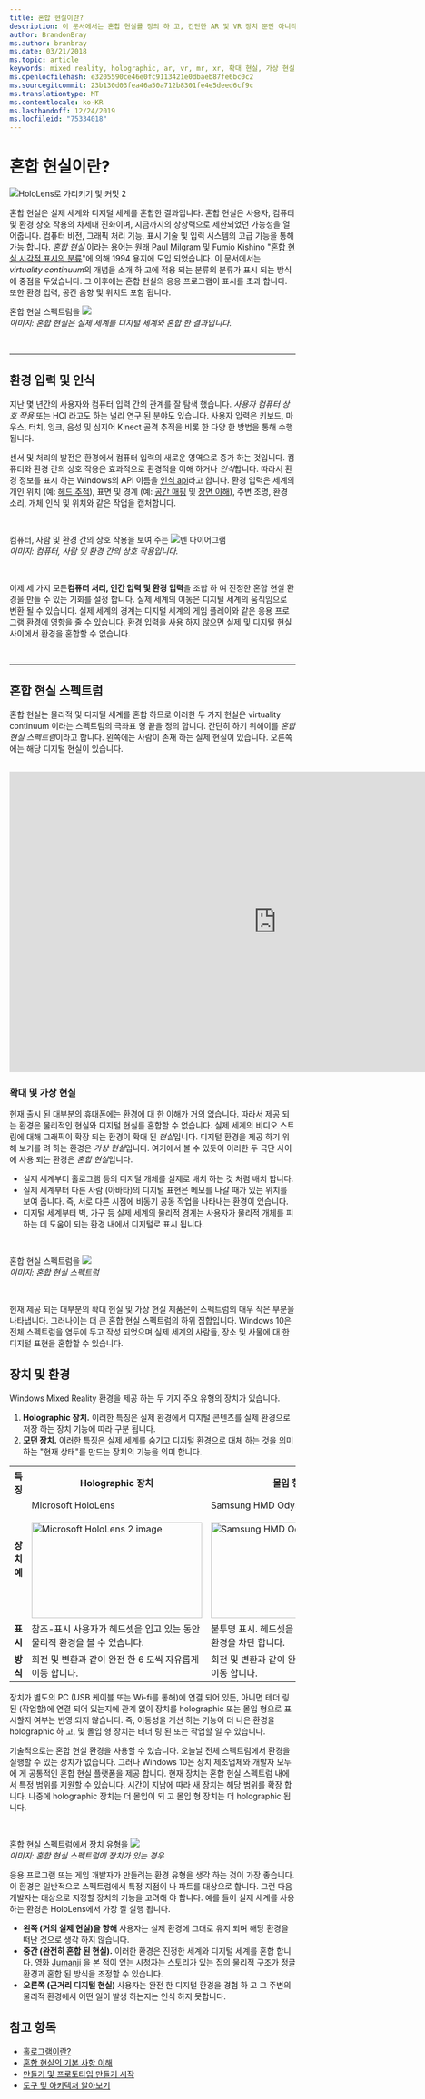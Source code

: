 ```yaml
---
title: 혼합 현실이란?
description: 이 문서에서는 혼합 현실를 정의 하 고, 간단한 AR 및 VR 장치 뿐만 아니라 Microsoft HoloLens 및 Windows mixed reality 몰입 형 헤드셋과 같은 Windows Mixed Reality 장치와 혼합 현실 스펙트럼을 함께 보여 줍니다.
author: BrandonBray
ms.author: branbray
ms.date: 03/21/2018
ms.topic: article
keywords: mixed reality, holographic, ar, vr, mr, xr, 확대 현실, 가상 현실, 설명
ms.openlocfilehash: e3205590ce46e0fc9113421e0dbaeb87fe6bc0c2
ms.sourcegitcommit: 23b130d03fea46a50a712b8301fe4e5deed6cf9c
ms.translationtype: MT
ms.contentlocale: ko-KR
ms.lasthandoff: 12/24/2019
ms.locfileid: "75334018"
---
```

# <a name="what-is-mixed-reality"></a>혼합 현실이란?

![HoloLens로 가리키기 및 커밋 2](images/02_MixedRealitySlashMixedReality.png)

혼합 현실은 실제 세계와 디지털 세계를 혼합한 결과입니다. 혼합 현실은 사용자, 컴퓨터 및 환경 상호 작용의 차세대 진화이며, 지금까지의 상상력으로 제한되었던 가능성을 열어줍니다. 컴퓨터 비전, 그래픽 처리 기능, 표시 기술 및 입력 시스템의 고급 기능을 통해 가능 합니다. *혼합 현실* 이라는 용어는 원래 Paul Milgram 및 Fumio Kishino "[혼합 현실 시각적 표시의 분류](https://etclab.mie.utoronto.ca/people/paul_dir/IEICE94/ieice.html)"에 의해 1994 용지에 도입 되었습니다. 이 문서에서는 *virtuality continuum*의 개념을 소개 하 고에 적용 되는 분류의 분류가 표시 되는 방식에 중점을 두었습니다. 그 이후에는 혼합 현실의 응용 프로그램이 표시를 초과 합니다. 또한 환경 입력, 공간 음향 및 위치도 포함 됩니다.

혼합 현실 스펙트럼을 ![](images/mixedrealityspectrum-worlds.png)<br>
*이미지: 혼합 현실은 실제 세계를 디지털 세계와 혼합 한 결과입니다.*

<br>

---

## <a name="environmental-input-and-perception"></a>환경 입력 및 인식

지난 몇 년간의 사용자와 컴퓨터 입력 간의 관계를 잘 탐색 했습니다. *사용자 컴퓨터 상호 작용* 또는 HCI 라고도 하는 널리 연구 된 분야도 있습니다. 사용자 입력은 키보드, 마우스, 터치, 잉크, 음성 및 심지어 Kinect 골격 추적을 비롯 한 다양 한 방법을 통해 수행 됩니다.

센서 및 처리의 발전은 환경에서 컴퓨터 입력의 새로운 영역으로 증가 하는 것입니다. 컴퓨터와 환경 간의 상호 작용은 효과적으로 환경적을 이해 하거나 *인식*합니다. 따라서 환경 정보를 표시 하는 Windows의 API 이름을 [인식 api](https://docs.microsoft.com/uwp/api/Windows.Perception)라고 합니다. 환경 입력은 세계의 개인 위치 (예: [헤드 추적](coordinate-systems.md)), 표면 및 경계 (예: [공간 매핑](spatial-mapping.md) 및 [장면 이해](scene-understanding.md)), 주변 조명, 환경 소리, 개체 인식 및 위치와 같은 작업을 캡처합니다.

<br>

컴퓨터, 사람 및 환경 간의 상호 작용을 보여 주는 ![벤 다이어그램](images/mixed-reality-venn-diagram-300px.png)<br> 
*이미지: 컴퓨터, 사람 및 환경 간의 상호 작용입니다.*

<br>

이제 세 가지 모든**컴퓨터 처리, 인간 입력 및 환경 입력**을 조합 하 여 진정한 혼합 현실 환경을 만들 수 있는 기회를 설정 합니다. 실제 세계의 이동은 디지털 세계의 움직임으로 변환 될 수 있습니다. 실제 세계의 경계는 디지털 세계의 게임 플레이와 같은 응용 프로그램 환경에 영향을 줄 수 있습니다. 환경 입력을 사용 하지 않으면 실제 및 디지털 현실 사이에서 환경을 혼합할 수 없습니다.<br>

<br>

---


## <a name="the-mixed-reality-spectrum"></a>혼합 현실 스펙트럼

혼합 현실는 물리적 및 디지털 세계를 혼합 하므로 이러한 두 가지 현실은 virtuality continuum 이라는 스펙트럼의 극좌표 형 끝을 정의 합니다. 간단히 하기 위해이를 *혼합 현실 스펙트럼*이라고 합니다. 왼쪽에는 사람이 존재 하는 실제 현실이 있습니다. 오른쪽에는 해당 디지털 현실이 있습니다.

<br>

<iframe width="940" height="530" src="https://www.youtube.com/embed/_xpI0JosYUk" frameborder="0" allow="accelerometer; autoplay; encrypted-media; gyroscope; picture-in-picture" allowfullscreen></iframe>

<br>

### <a name="augmented-vs-virtual-reality"></a>확대 및 가상 현실

현재 출시 된 대부분의 휴대폰에는 환경에 대 한 이해가 거의 없습니다. 따라서 제공 되는 환경은 물리적인 현실와 디지털 현실를 혼합할 수 없습니다. 실제 세계의 비디오 스트림에 대해 그래픽이 확장 되는 환경이 확대 된 *현실*입니다. 디지털 환경을 제공 하기 위해 보기를 려 하는 환경은 *가상 현실*입니다. 여기에서 볼 수 있듯이 이러한 두 극단 사이에 사용 되는 환경은 *혼합 현실*입니다.
* 실제 세계부터 홀로그램 등의 디지털 개체를 실제로 배치 하는 것 처럼 배치 합니다.
* 실제 세계부터 다른 사람 (아바타)의 디지털 표현은 메모를 나갈 때가 있는 위치를 보여 줍니다. 즉, 서로 다른 시점에 비동기 공동 작업을 나타내는 환경이 있습니다.
* 디지털 세계부터 벽, 가구 등 실제 세계의 물리적 경계는 사용자가 물리적 개체를 피하는 데 도움이 되는 환경 내에서 디지털로 표시 됩니다.


<br>

혼합 현실 스펙트럼을 ![](images/mixedrealityspectrum.png)<br>
*이미지: 혼합 현실 스펙트럼*

<br>

현재 제공 되는 대부분의 확대 현실 및 가상 현실 제품은이 스펙트럼의 매우 작은 부분을 나타냅니다. 그러나이는 더 큰 혼합 현실 스펙트럼의 하위 집합입니다. Windows 10은 전체 스펙트럼을 염두에 두고 작성 되었으며 실제 세계의 사람들, 장소 및 사물에 대 한 디지털 표현을 혼합할 수 있습니다.




## <a name="devices-and-experiences"></a>장치 및 환경


Windows Mixed Reality 환경을 제공 하는 두 가지 주요 유형의 장치가 있습니다.
1. **Holographic 장치.** 이러한 특징은 실제 환경에서 디지털 콘텐츠를 실제 환경으로 저장 하는 장치 기능에 따라 구분 됩니다.
2. **모던 장치.** 이러한 특징은 실제 세계를 숨기고 디지털 환경으로 대체 하는 것을 의미 하는 "현재 상태"를 만드는 장치의 기능을 의미 합니다.

<table>
<tr>
<th width="30%"> 특징</th><th width="35%"> Holographic 장치</th><th width="35%"> 몰입 형 장치</th>
</tr><tr>
<td><strong>장치 예</strong></td><td> Microsoft HoloLens<br><br> <img alt="Microsoft HoloLens 2 image" width="300" height="169" src="images/HoloLens2.jpg" /></td><td> Samsung HMD Odyssey +<br><br> <img alt="Samsung HMD Odyssey+ image" width="300" height="169" src="images/Samsung-HMD-Odyssey.jpg" /></td>
</tr><tr>
<td><strong>표시</strong></td><td> 참조-표시 사용자가 헤드셋을 입고 있는 동안 물리적 환경을 볼 수 있습니다.</td><td> 불투명 표시. 헤드셋을 입고 있는 동안 물리적 환경을 차단 합니다.</td>
</tr><tr>
<td><strong>방식</strong></td><td> 회전 및 변환과 같이 완전 한 6 도씩 자유롭게 이동 합니다.</td><td> 회전 및 변환과 같이 완전 한 6 도씩 자유롭게 이동 합니다.</td>
</tr>
</table>



장치가 별도의 PC (USB 케이블 또는 Wi-fi를 통해)에 연결 되어 있든, 아니면 테더 링 된 (작업할)에 연결 되어 있는지에 관계 없이 장치를 holographic 또는 몰입 형으로 표시할지 여부는 반영 되지 않습니다. 즉, 이동성을 개선 하는 기능이 더 나은 환경을 holographic 하 고, 및 몰입 형 장치는 테더 링 된 또는 작업할 일 수 있습니다.


기술적으로는 혼합 현실 환경을 사용할 수 있습니다. 오늘날 전체 스펙트럼에서 환경을 실행할 수 있는 장치가 없습니다. 그러나 Windows 10은 장치 제조업체와 개발자 모두에 게 공통적인 혼합 현실 플랫폼을 제공 합니다. 현재 장치는 혼합 현실 스펙트럼 내에서 특정 범위를 지원할 수 있습니다. 시간이 지남에 따라 새 장치는 해당 범위를 확장 합니다. 나중에 holographic 장치는 더 몰입이 되 고 몰입 형 장치는 더 holographic 됩니다.

<br>

혼합 현실 스펙트럼에서 장치 유형을 ![](images/Final_WhatIsMixedReality07.png)<br>
*이미지: 혼합 현실 스펙트럼에 장치가 있는 경우*

응용 프로그램 또는 게임 개발자가 만들려는 환경 유형을 생각 하는 것이 가장 좋습니다. 이 환경은 일반적으로 스펙트럼에서 특정 지점이 나 파트를 대상으로 합니다. 그런 다음 개발자는 대상으로 지정할 장치의 기능을 고려해 야 합니다. 예를 들어 실제 세계를 사용 하는 환경은 HoloLens에서 가장 잘 실행 됩니다.
* **왼쪽 (거의 실제 현실)을 향해** 사용자는 실제 환경에 그대로 유지 되며 해당 환경을 떠난 것으로 생각 하지 않습니다.
* **중간 (완전히 혼합 된 현실).** 이러한 환경은 진정한 세계와 디지털 세계를 혼합 합니다. 영화 [Jumanji](https://en.wikipedia.org/wiki/Jumanji) 을 본 적이 있는 시청자는 스토리가 있는 집의 물리적 구조가 정글 환경과 혼합 된 방식을 조정할 수 있습니다.
* **오른쪽 (근거리 디지털 현실)** 사용자는 완전 한 디지털 환경을 경험 하 고 그 주변의 물리적 환경에서 어떤 일이 발생 하는지는 인식 하지 못합니다.


## <a name="see-also"></a>참고 항목

* [홀로그램이란?](hologram.md)
* [혼합 현실의 기본 사항 이해](index.md#understand-the-basics)
* [만들기 및 프로토타입 만들기 시작](design.md)
* [도구 및 아키텍처 알아보기](development.md)

